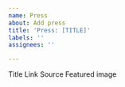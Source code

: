```yaml
---
name: Press
about: Add press
title: 'Press: [TITLE]'
labels: ''
assignees: ''

---
```


Title
Link
Source
Featured image
